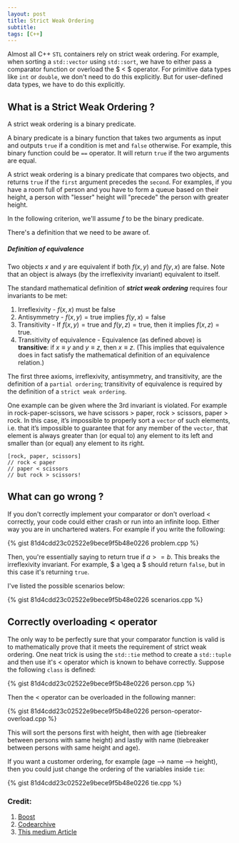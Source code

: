 ```yaml
---
layout: post
title: Strict Weak Ordering
subtitle: 
tags: [C++]
---
```


Almost all C++ ``STL`` containers rely on strict weak ordering. For example, when sorting a ``std::vector`` using ``std::sort``, we have to either pass a comparator function or overload the $ < $ operator. For primitive data types like ``int`` or ``double``, we don't need to do this explicitly. But for user-defined data types, we have to do this explicitly. 

## What is a Strict Weak Ordering ?

A strict weak ordering is a binary predicate. 

A binary predicate is a binary function that takes two arguments as input and outputs ``true`` if a condition is met and ``false`` otherwise. For example, this binary function could be ``==`` operator. It will return ``true`` if the two arguments are equal. 

A strict weak ordering is a binary predicate that compares two objects, and returns ``true`` if the ``first`` argument precedes the ``second``. For examples, if you have a room full of person and you have to form a queue based
on their height, a person with "lesser" height will "precede" the person with greater height.

In the following criterion, we'll assume $f$ to be the binary predicate.

There's a definition that we need to be aware of. 

##### Definition of equivalence
Two objects $x$ and $y$ are equivalent if both $f(x, y)$ and $f(y, x)$ are $\textrm{false}$. Note that an object is always (by the irreflexivity invariant) equivalent to itself.

The standard mathematical definition of ***strict weak ordering*** requires four invariants to be met:
1. Irreflexivity - $f(x,x)$ must be $\textrm{false}$
2. Antisymmetry  - $f(x,y) = \textrm{true}$ implies $f(y,x) = \textrm{false}$
3. Transitivity  - If $f(x,y) = \textrm{true}$ and $f(y,z) = \textrm{true}$, then it implies $f(x,z) = \textrm{true}$.
4. Transitivity of equivalence - Equivalence (as defined above) is **transitive**: if $x \equiv y$ and $y\equiv z$, then $x \equiv z$. (This implies that equivalence does in fact satisfy the mathematical definition of an equivalence relation.) 

The first three axioms, irreflexivity, antisymmetry, and transitivity, are the definition of a ``partial ordering``; transitivity of equivalence is required by the definition of a ``strict weak ordering``.

One example can be given where the 3rd invariant is violated. For example in rock-paper-scissors, we have scissors $>$ paper, rock $>$ scissors, paper $>$ rock. In this case, it’s impossible to properly sort a ``vector`` of such elements, i.e. that it’s impossible to guarantee that for any member of the ``vector``, that element is always greater than (or equal to) any element to its left and smaller than (or equal) any element to its right.

    [rock, paper, scissors]
    // rock < paper
    // paper < scissors
    // but rock > scissors! 

## What can go wrong ?

If you don't correctly implement your comparator or don't overload $<$ correctly, your code could either crash or run into an infinite loop. Either way you are in unchartered waters. For example if you write the following:


{% gist 81d4cdd23c02522e9bece9f5b48e0226 problem.cpp %}

Then, you're essentially saying to return true if $a >= b$. This breaks the irreflexivity invariant. For example, $ a \geq a $ should return ``false``, but in this case it's returning ``true``.

I've listed the possible scenarios below:

{% gist 81d4cdd23c02522e9bece9f5b48e0226 scenarios.cpp %}

## Correctly overloading $<$ operator

The only way to be perfectly sure that your comparator function is valid is to mathematically prove that it meets the requirement of strict weak ordering. One neat trick is using the ``std::tie`` method to create a ``std::tuple`` and then use it's $<$ operator which is known to behave correctly. Suppose the following ``class`` is defined:

{% gist 81d4cdd23c02522e9bece9f5b48e0226 person.cpp %}

Then the $<$ operator can be overloaded in the following manner:

{% gist 81d4cdd23c02522e9bece9f5b48e0226 person-operator-overload.cpp %}

This will sort the persons first with height, then with age (tiebreaker between persons with same height) and lastly with name (tiebreaker between persons with same height and age).

If you want a customer ordering, for example (age --> name --> height), then you could just change the ordering of the variables inside ``tie``:

{% gist 81d4cdd23c02522e9bece9f5b48e0226 tie.cpp %}  

### Credit:
1. [Boost](https://www.boost.org/sgi/stl/StrictWeakOrdering.html#1)
2. [Codearchive](https://github.com/bashrc-real/Codearchive/blob/master/cpp/strict%20weak%20ordering.pdf)
3. [This medium Article](https://medium.com/@shiansu/strict-weak-ordering-and-the-c-stl-f7dcfa4d4e07)